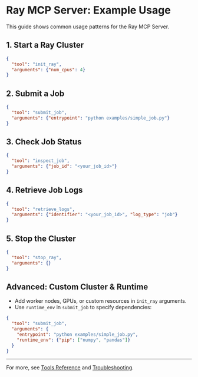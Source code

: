 # Ray MCP Server: Example Usage

This guide shows common usage patterns for the Ray MCP Server.

## 1. Start a Ray Cluster

```json
{
  "tool": "init_ray",
  "arguments": {"num_cpus": 4}
}
```

## 2. Submit a Job

```json
{
  "tool": "submit_job",
  "arguments": {"entrypoint": "python examples/simple_job.py"}
}
```

## 3. Check Job Status

```json
{
  "tool": "inspect_job",
  "arguments": {"job_id": "<your_job_id>"}
}
```

## 4. Retrieve Job Logs

```json
{
  "tool": "retrieve_logs",
  "arguments": {"identifier": "<your_job_id>", "log_type": "job"}
}
```

## 5. Stop the Cluster

```json
{
  "tool": "stop_ray",
  "arguments": {}
}
```

## Advanced: Custom Cluster & Runtime

- Add worker nodes, GPUs, or custom resources in `init_ray` arguments.
- Use `runtime_env` in `submit_job` to specify dependencies:

```json
{
  "tool": "submit_job",
  "arguments": {
    "entrypoint": "python examples/simple_job.py",
    "runtime_env": {"pip": ["numpy", "pandas"]}
  }
}
```

---

For more, see [Tools Reference](TOOLS.md) and [Troubleshooting](TROUBLESHOOTING.md).
